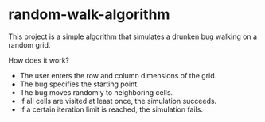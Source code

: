 # random-walk-algorithm
This project is a simple algorithm that simulates a drunken bug walking on a random grid.

How does it work?
- The user enters the row and column dimensions of the grid.
- The bug specifies the starting point.
- The bug moves randomly to neighboring cells.
- If all cells are visited at least once, the simulation succeeds.
- If a certain iteration limit is reached, the simulation fails.